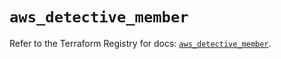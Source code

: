 # `aws_detective_member`

Refer to the Terraform Registry for docs: [`aws_detective_member`](https://registry.terraform.io/providers/hashicorp/aws/6.14.0/docs/resources/detective_member).
